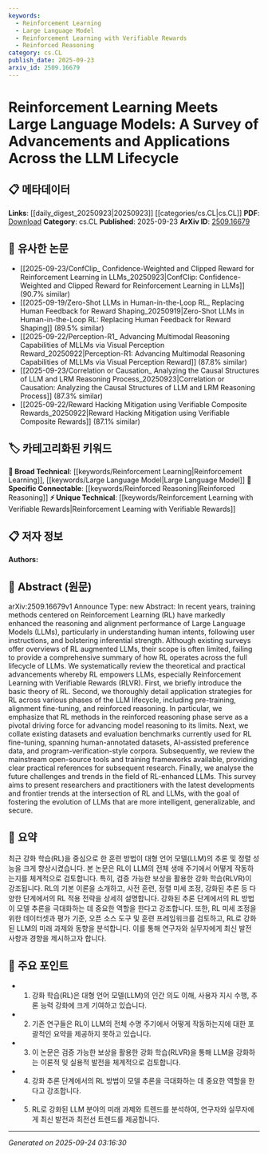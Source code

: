 ```yaml
---
keywords:
  - Reinforcement Learning
  - Large Language Model
  - Reinforcement Learning with Verifiable Rewards
  - Reinforced Reasoning
category: cs.CL
publish_date: 2025-09-23
arxiv_id: 2509.16679
---
```


<!-- KEYWORD_LINKING_METADATA:
{
  "processed_timestamp": "2025-09-24T03:16:30.890916",
  "vocabulary_version": "1.0",
  "selected_keywords": [
    "Reinforcement Learning",
    "Large Language Model",
    "Reinforcement Learning with Verifiable Rewards",
    "Reinforced Reasoning"
  ],
  "rejected_keywords": [],
  "similarity_scores": {
    "Reinforcement Learning": 0.85,
    "Large Language Model": 0.8,
    "Reinforcement Learning with Verifiable Rewards": 0.78,
    "Reinforced Reasoning": 0.77
  },
  "extraction_method": "AI_prompt_based",
  "budget_applied": true,
  "candidates_json": {
    "candidates": [
      {
        "surface": "Reinforcement Learning",
        "canonical": "Reinforcement Learning",
        "aliases": [
          "RL"
        ],
        "category": "broad_technical",
        "rationale": "Reinforcement Learning is a foundational concept that connects various advancements in LLMs.",
        "novelty_score": 0.45,
        "connectivity_score": 0.88,
        "specificity_score": 0.65,
        "link_intent_score": 0.85
      },
      {
        "surface": "Large Language Models",
        "canonical": "Large Language Model",
        "aliases": [
          "LLMs"
        ],
        "category": "broad_technical",
        "rationale": "Large Language Models are central to the paper's discussion and link to various applications and methods.",
        "novelty_score": 0.4,
        "connectivity_score": 0.9,
        "specificity_score": 0.7,
        "link_intent_score": 0.8
      },
      {
        "surface": "Reinforcement Learning with Verifiable Rewards",
        "canonical": "Reinforcement Learning with Verifiable Rewards",
        "aliases": [
          "RLVR"
        ],
        "category": "unique_technical",
        "rationale": "This specific method highlights a novel approach within RL that enhances LLMs, offering a unique linking opportunity.",
        "novelty_score": 0.75,
        "connectivity_score": 0.65,
        "specificity_score": 0.85,
        "link_intent_score": 0.78
      },
      {
        "surface": "reinforced reasoning",
        "canonical": "Reinforced Reasoning",
        "aliases": [],
        "category": "specific_connectable",
        "rationale": "Reinforced reasoning is a key phase in the LLM lifecycle that connects to advanced reasoning capabilities.",
        "novelty_score": 0.55,
        "connectivity_score": 0.8,
        "specificity_score": 0.75,
        "link_intent_score": 0.77
      }
    ],
    "ban_list_suggestions": [
      "training methods",
      "evaluation benchmarks",
      "future challenges"
    ]
  },
  "decisions": [
    {
      "candidate_surface": "Reinforcement Learning",
      "resolved_canonical": "Reinforcement Learning",
      "decision": "linked",
      "scores": {
        "novelty": 0.45,
        "connectivity": 0.88,
        "specificity": 0.65,
        "link_intent": 0.85
      }
    },
    {
      "candidate_surface": "Large Language Models",
      "resolved_canonical": "Large Language Model",
      "decision": "linked",
      "scores": {
        "novelty": 0.4,
        "connectivity": 0.9,
        "specificity": 0.7,
        "link_intent": 0.8
      }
    },
    {
      "candidate_surface": "Reinforcement Learning with Verifiable Rewards",
      "resolved_canonical": "Reinforcement Learning with Verifiable Rewards",
      "decision": "linked",
      "scores": {
        "novelty": 0.75,
        "connectivity": 0.65,
        "specificity": 0.85,
        "link_intent": 0.78
      }
    },
    {
      "candidate_surface": "reinforced reasoning",
      "resolved_canonical": "Reinforced Reasoning",
      "decision": "linked",
      "scores": {
        "novelty": 0.55,
        "connectivity": 0.8,
        "specificity": 0.75,
        "link_intent": 0.77
      }
    }
  ]
}
-->

# Reinforcement Learning Meets Large Language Models: A Survey of Advancements and Applications Across the LLM Lifecycle

## 📋 메타데이터

**Links**: [[daily_digest_20250923|20250923]] [[categories/cs.CL|cs.CL]]
**PDF**: [Download](https://arxiv.org/pdf/2509.16679.pdf)
**Category**: cs.CL
**Published**: 2025-09-23
**ArXiv ID**: [2509.16679](https://arxiv.org/abs/2509.16679)

## 🔗 유사한 논문
- [[2025-09-23/ConfClip_ Confidence-Weighted and Clipped Reward for Reinforcement Learning in LLMs_20250923|ConfClip: Confidence-Weighted and Clipped Reward for Reinforcement Learning in LLMs]] (90.7% similar)
- [[2025-09-19/Zero-Shot LLMs in Human-in-the-Loop RL_ Replacing Human Feedback for Reward Shaping_20250919|Zero-Shot LLMs in Human-in-the-Loop RL: Replacing Human Feedback for Reward Shaping]] (89.5% similar)
- [[2025-09-22/Perception-R1_ Advancing Multimodal Reasoning Capabilities of MLLMs via Visual Perception Reward_20250922|Perception-R1: Advancing Multimodal Reasoning Capabilities of MLLMs via Visual Perception Reward]] (87.8% similar)
- [[2025-09-23/Correlation or Causation_ Analyzing the Causal Structures of LLM and LRM Reasoning Process_20250923|Correlation or Causation: Analyzing the Causal Structures of LLM and LRM Reasoning Process]] (87.3% similar)
- [[2025-09-22/Reward Hacking Mitigation using Verifiable Composite Rewards_20250922|Reward Hacking Mitigation using Verifiable Composite Rewards]] (87.1% similar)

## 🏷️ 카테고리화된 키워드
**🧠 Broad Technical**: [[keywords/Reinforcement Learning|Reinforcement Learning]], [[keywords/Large Language Model|Large Language Model]]
**🔗 Specific Connectable**: [[keywords/Reinforced Reasoning|Reinforced Reasoning]]
**⚡ Unique Technical**: [[keywords/Reinforcement Learning with Verifiable Rewards|Reinforcement Learning with Verifiable Rewards]]

## 📋 저자 정보

**Authors:** 

## 📄 Abstract (원문)

arXiv:2509.16679v1 Announce Type: new 
Abstract: In recent years, training methods centered on Reinforcement Learning (RL) have markedly enhanced the reasoning and alignment performance of Large Language Models (LLMs), particularly in understanding human intents, following user instructions, and bolstering inferential strength. Although existing surveys offer overviews of RL augmented LLMs, their scope is often limited, failing to provide a comprehensive summary of how RL operates across the full lifecycle of LLMs. We systematically review the theoretical and practical advancements whereby RL empowers LLMs, especially Reinforcement Learning with Verifiable Rewards (RLVR). First, we briefly introduce the basic theory of RL. Second, we thoroughly detail application strategies for RL across various phases of the LLM lifecycle, including pre-training, alignment fine-tuning, and reinforced reasoning. In particular, we emphasize that RL methods in the reinforced reasoning phase serve as a pivotal driving force for advancing model reasoning to its limits. Next, we collate existing datasets and evaluation benchmarks currently used for RL fine-tuning, spanning human-annotated datasets, AI-assisted preference data, and program-verification-style corpora. Subsequently, we review the mainstream open-source tools and training frameworks available, providing clear practical references for subsequent research. Finally, we analyse the future challenges and trends in the field of RL-enhanced LLMs. This survey aims to present researchers and practitioners with the latest developments and frontier trends at the intersection of RL and LLMs, with the goal of fostering the evolution of LLMs that are more intelligent, generalizable, and secure.

## 📝 요약

최근 강화 학습(RL)을 중심으로 한 훈련 방법이 대형 언어 모델(LLM)의 추론 및 정렬 성능을 크게 향상시켰습니다. 본 논문은 RL이 LLM의 전체 생애 주기에서 어떻게 작동하는지를 체계적으로 검토합니다. 특히, 검증 가능한 보상을 활용한 강화 학습(RLVR)이 강조됩니다. RL의 기본 이론을 소개하고, 사전 훈련, 정렬 미세 조정, 강화된 추론 등 다양한 단계에서의 RL 적용 전략을 상세히 설명합니다. 강화된 추론 단계에서의 RL 방법이 모델 추론을 극대화하는 데 중요한 역할을 한다고 강조합니다. 또한, RL 미세 조정을 위한 데이터셋과 평가 기준, 오픈 소스 도구 및 훈련 프레임워크를 검토하고, RL로 강화된 LLM의 미래 과제와 동향을 분석합니다. 이를 통해 연구자와 실무자에게 최신 발전 사항과 경향을 제시하고자 합니다.

## 🎯 주요 포인트

- 1. 강화 학습(RL)은 대형 언어 모델(LLM)의 인간 의도 이해, 사용자 지시 수행, 추론 능력 강화에 크게 기여하고 있습니다.
- 2. 기존 연구들은 RL이 LLM의 전체 수명 주기에서 어떻게 작동하는지에 대한 포괄적인 요약을 제공하지 못하고 있습니다.
- 3. 이 논문은 검증 가능한 보상을 활용한 강화 학습(RLVR)을 통해 LLM을 강화하는 이론적 및 실용적 발전을 체계적으로 검토합니다.
- 4. 강화 추론 단계에서의 RL 방법이 모델 추론을 극대화하는 데 중요한 역할을 한다고 강조합니다.
- 5. RL로 강화된 LLM 분야의 미래 과제와 트렌드를 분석하여, 연구자와 실무자에게 최신 발전과 최전선 트렌드를 제공합니다.


---

*Generated on 2025-09-24 03:16:30*